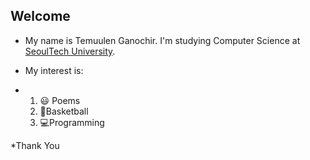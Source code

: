 ## Welcome
* My name is Temuulen Ganochir. I'm studying Computer Science at [SeoulTech University](https://en.seoultech.ac.kr/).

* My interest is:
*   1. :smiley: Poems
    3. 🏀Basketball
    4. 💻Programming


*Thank You 

<!--
**temuulengan/temuulengan** is a ✨ _special_ ✨ repository because its `README.md` (this file) appears on your GitHub profile.

Here are some ideas to get you started:

- 🔭 I’m currently working on ...
- 🌱 I’m currently learning ...
- 👯 I’m looking to collaborate on ...
- 🤔 I’m looking for help with ...
- 💬 Ask me about ...
- 📫 How to reach me: ...
- 😄 Pronouns: ...
- ⚡ Fun fact: ...
-->
